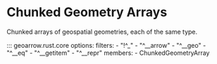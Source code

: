 # Chunked Geometry Arrays

Chunked arrays of geospatial geometries, each of the same type.

::: geoarrow.rust.core
    options:
      filters:
        - "!^_"
        - "^__arrow"
        - "^__geo"
        - "^__eq"
        - "^__getitem"
        - "^__repr"
      members:
        - ChunkedGeometryArray
